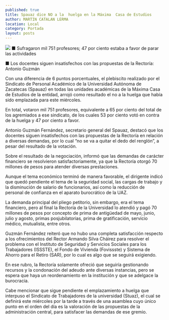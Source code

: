 ```yaml
---
published: true
title: Spauaz dice NO a la  huelga en la Máxima  Casa de Estudios
author: MARTIN CATALAN LERMA
location: Local
category: Portada
layout: posts
---
```


![](http://i.imgur.com/FSUBi7Em.jpg)
■ Sufragaron mil 751 profesores; 47 por ciento estaba a favor de parar las actividades

■ Los docentes siguen insatisfechos con las propuestas de la Rectoría: Antonio Guzmán

Con una diferencia de 6 puntos porcentuales, el plebiscito realizado por el Sindicato de Personal Académico de la Universidad Autónoma de Zacatecas (Spauaz) en todas las unidades académicas de la Máxima Casa de Estudios de la entidad, arrojó como resultado el no a la huelga que había sido emplazada para este miércoles.

En total, votaron mil 751 profesores, equivalente a 65 por ciento del total de los agremiados a ese sindicato, de los cuales 53 por ciento votó en contra de la huelga y 47 por ciento a favor.

Antonio Guzmán Fernández, secretario general del Spauaz, destacó que los docentes siguen insatisfechos con las propuestas de la Rectoría en relación a diversas demandas, por lo cual “no se va a quitar el dedo del renglón”, a pesar del resultado de la votación.

Sobre el resultado de la negociación, informó que las demandas de carácter financiero se resolvieron satisfactoriamente, ya que la Rectoría otorgó 70 millones de pesos para atender diversas prestaciones.

Aunque el tema económico terminó de manera favorable, el dirigente indicó que quedó pendiente el tema de la seguridad social, las cargas de trabajo y la disminución de salario de funcionarios, así como la reducción de personal de confianza en el aparato burocrático de la UAZ.

La demanda principal del pliego petitorio, sin embargo, era el tema financiero, pero al final la Rectoría de la Universidad lo atendió y pagó 70 millones de pesos por concepto de prima de antigüedad de mayo, junio, julio y agosto, primas posjubilatorias, prima de gratificación, servicio médico, mutualista, entre otros.

Guzmán Fernández reiteró que no hubo una completa satisfacción respecto a los ofrecimientos del Rector Armando Silva Cháirez para resolver el problema con el Instituto de Seguridad y Servicios Sociales para los Trabajadores (ISSSTE), el Fondo de Vivienda (Fovissste) y Sistema de Ahorro para el Retiro (SAR), por lo cual es algo que se seguirá exigiendo.

En ese rubro, la Rectoría solamente ofreció que seguiría gestionando recursos y la condonación del adeudo ante diversas instancias, pero se espera que haya un reordenamiento en la institución y que se adelgace la burocracia.

Cabe mencionar que sigue pendiente el emplazamiento a huelga que interpuso el Sindicato de Trabajadores de la universidad (Stuaz), el cual se definirá este miércoles por la tarde a través de una asamblea cuyo único punto en el orden del día es la valoración de las propuestas de la administración central, para satisfacer las demandas de ese gremio.
